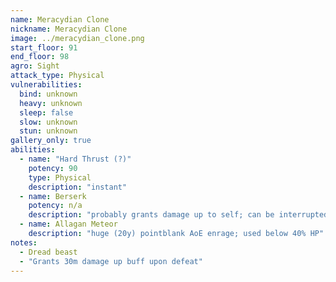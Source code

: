 ```yaml
---
name: Meracydian Clone
nickname: Meracydian Clone
image: ../meracydian_clone.png
start_floor: 91
end_floor: 98
agro: Sight
attack_type: Physical
vulnerabilities:
  bind: unknown
  heavy: unknown
  sleep: false
  slow: unknown
  stun: unknown
gallery_only: true
abilities:
  - name: "Hard Thrust (?)"
    potency: 90
    type: Physical
    description: "instant"
  - name: Berserk
    potency: n/a
    description: "probably grants damage up to self; can be interrupted"
  - name: Allagan Meteor
    description: "huge (20y) pointblank AoE enrage; used below 40% HP"
notes:
  - Dread beast
  - "Grants 30m damage up buff upon defeat"
---
```

